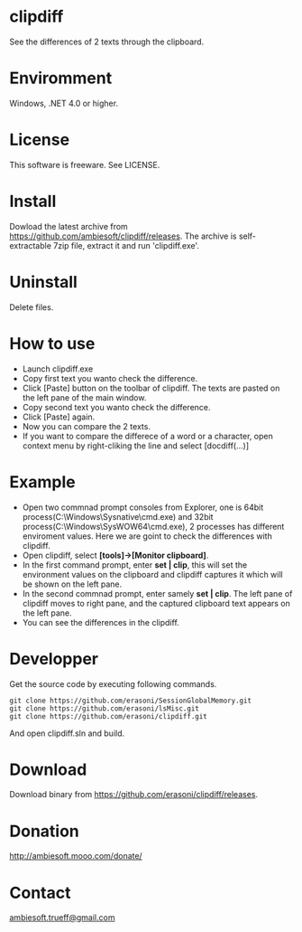 # clipdiff
See the differences of 2 texts through the clipboard.

# Enviromment
Windows, .NET 4.0 or higher.

# License
This software is freeware. See LICENSE.

# Install
Dowload the latest archive from https://github.com/ambiesoft/clipdiff/releases.
The archive is self-extractable 7zip file, extract it and run 'clipdiff.exe'.

# Uninstall
Delete files.

# How to use
* Launch clipdiff.exe
* Copy first text you wanto check the difference.
* Click [Paste] button on the toolbar of clipdiff. The texts are pasted on the left pane of the main window.
* Copy second text you wanto check the difference.
* Click [Paste] again.
* Now you can compare the 2 texts.
* If you want to compare the differece of a word or a character, open context menu by right-cliking the line and select [docdiff(...)]

# Example
* Open two commnad prompt consoles from Explorer, one is 64bit process(C:\Windows\Sysnative\cmd.exe) and 32bit process(C:\Windows\SysWOW64\cmd.exe), 2 processes has different enviroment values. Here we are goint to check the differences with clipdiff.
* Open clipdiff, select **[tools]->[Monitor clipboard]**.
* In the first command prompt, enter **set | clip**, this will set the environment values on the clipboard and clipdiff captures it which will be shown on the left pane.
* In the second commnad prompt, enter samely **set | clip**. The left pane of clipdiff moves to right pane, and the captured clipboard text appears on the left pane.
* You can see the differences in the clipdiff.

# Developper
Get the source code by executing following commands.
```
git clone https://github.com/erasoni/SessionGlobalMemory.git
git clone https://github.com/erasoni/lsMisc.git
git clone https://github.com/erasoni/clipdiff.git
```
And open clipdiff.sln and build.

# Download
Download binary from <https://github.com/erasoni/clipdiff/releases>.

# Donation
<http://ambiesoft.mooo.com/donate/>

# Contact
ambiesoft.trueff@gmail.com
